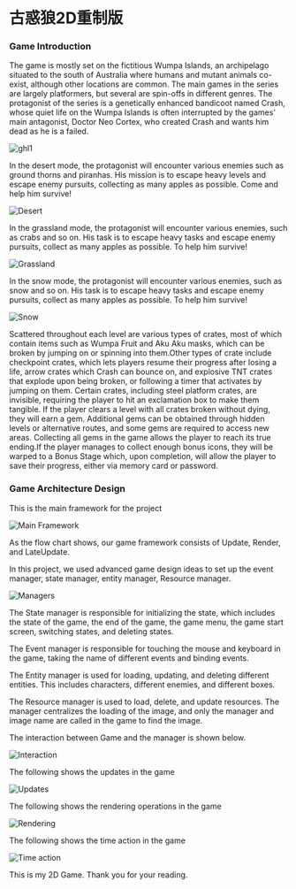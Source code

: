 
# 古惑狼2D重制版

### Game Introduction

The game is mostly set on the fictitious Wumpa Islands, an archipelago situated to the south of Australia where humans and mutant animals co-exist, although other locations are common. The main games in the series are largely platformers, but several are spin-offs in different genres. The protagonist of the series is a genetically enhanced bandicoot named Crash, whose quiet life on the Wumpa Islands is often interrupted by the games' main antagonist, Doctor Neo Cortex, who created Crash and wants him dead as he is a failed.

![ghl1](古惑狼2D游戏/ghl1.png)

In the desert mode, the protagonist will encounter various enemies such as ground thorns and piranhas. His mission is to escape heavy levels and escape enemy pursuits, collecting as many apples as possible. Come and help him survive!

![Desert](古惑狼2D游戏/ghl2.png)

In the grassland mode, the protagonist will encounter various enemies, such as crabs and so on. His task is to escape heavy tasks and escape enemy pursuits, collect as many apples as possible. To help him survive!

![Grassland](古惑狼2D游戏/ghl3.png)

In the snow mode, the protagonist will encounter various enemies, such as snow and so on. His task is to escape heavy tasks and escape enemy pursuits, collect as many apples as possible. To help him survive!

![Snow](古惑狼2D游戏/ghl4.png)

Scattered throughout each level are various types of crates, most of which contain items such as Wumpa Fruit and Aku Aku masks, which can be broken by jumping on or spinning into them.Other types of crate include checkpoint crates, which lets players resume their progress after losing a life, arrow crates which Crash can bounce on, and explosive TNT crates that explode upon being broken, or following a timer that activates by jumping on them. Certain crates, including steel platform crates, are invisible, requiring the player to hit an exclamation box to make them tangible. If the player clears a level with all crates broken without dying, they will earn a gem. Additional gems can be obtained through hidden levels or alternative routes, and some gems are required to access new areas. Collecting all gems in the game allows the player to reach its true ending.If the player manages to collect enough bonus icons, they will be warped to a Bonus Stage which, upon completion, will allow the player to save their progress, either via memory card or password.

### Game Architecture Design

This is the main framework for the project

![Main Framework](古惑狼2D游戏/tec1.png)

As the flow chart shows, our game framework consists of Update, Render, and LateUpdate.


In this project, we used advanced game design ideas to set up the event manager, state manager, entity manager, Resource manager.

![Managers](古惑狼2D游戏/tec2.png)

The State manager is responsible for initializing the state, which includes the state of the game, the end of the game, the game menu, the game start screen, switching states, and deleting states.

The Event manager is responsible for touching the mouse and keyboard in the game, taking the name of different events and binding events.

The Entity manager is used for loading, updating, and deleting different entities. This includes characters, different enemies, and different boxes.

The Resource manager is used to load, delete, and update resources.  The manager centralizes the loading of the image, and only the manager and image name are called in the game to find the image.

The interaction between Game and the manager is shown below.

![Interaction](古惑狼2D游戏/tec3.png)

The following shows the updates in the game

![Updates](古惑狼2D游戏/tec4.png)

The following shows the rendering operations in the game

![Rendering](古惑狼2D游戏/tec5.png)

The following shows the time action in the game

![Time action](古惑狼2D游戏/tec6.png)

This is my 2D Game.
Thank you for your reading.



